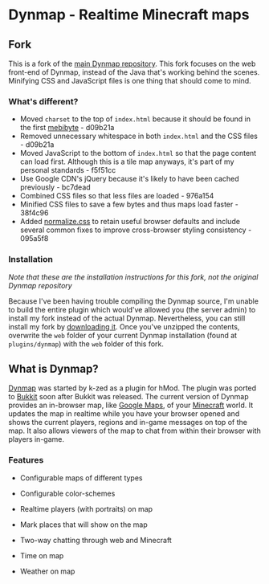 # Dynmap - Realtime Minecraft maps

## Fork
This is a fork of the [main Dynmap repository](https://github.com/webbukkit/dynmap). This fork focuses on the web front-end of Dynmap, instead of the Java that's working behind the scenes. Minifying CSS and JavaScript files is one thing that should come to mind.

### What's different?
* Moved `charset` to the top of `index.html` because it should be found in the first [mebibyte][] - d09b21a
* Removed unnecessary whitespace in both `index.html` and the CSS files - d09b21a
* Moved JavaScript to the bottom of `index.html` so that the page content can load first. Although this is a tile map anyways, it's part of my personal standards - f5f51cc
* Use Google CDN's jQuery because it's likely to have been cached previously - bc7dead
* Combined CSS files so that less files are loaded - 976a154
* Minified CSS files to save a few bytes and thus maps load faster - 38f4c96
* Added [normalize.css][] to retain useful browser defaults and include several common fixes to improve cross-browser styling consistency - 095a5f8

### Installation
_Note that these are the installation instructions for this fork, not the original Dynmap repository_

Because I've been having trouble compiling the Dynmap source, I'm unable to build the entire plugin which would've allowed you (the server admin) to install my fork instead of the actual Dynmap. Nevertheless, you can still install my fork by [downloading it](https://github.com/KenanY/dynmap/downloads). Once you've unzipped the contents, overwrite the `web` folder of your current Dynmap installation (found at `plugins/dynmap`) with the `web` folder of this fork.

## What is Dynmap?
[Dynmap][] was started by k-zed as a plugin for hMod. The plugin was ported to [Bukkit][] soon after Bukkit was released. The current version of Dynmap provides an in-browser map, like [Google Maps][], of your [Minecraft][] world. It updates the map in realtime while you have your browser opened and shows the current players, regions and in-game messages on top of the map. It also allows viewers of the map to chat from within their browser with players in-game.

### Features
* Configurable maps of different types
* Configurable color-schemes
* Realtime players (with portraits) on map
* Mark places that will show on the map
* Two-way chatting through web and Minecraft
* Time on map
* Weather on map

   [Dynmap]: http://forums.bukkit.org/threads/489
   [Bukkit]: http://bukkit.org/
   [Google Maps]: https://maps.google.com/
   [Minecraft]: https://minecraft.net/
   [normalize.css]: http://necolas.github.com/normalize.css/
   [mebibyte]: https://en.wikipedia.org/wiki/Mebibyte
